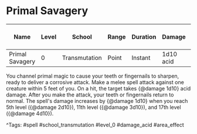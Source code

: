 # Primal Savagery

| Name | Level | School | Range | Duration | Damage | Save DC & Type |
|------|-------|--------|-------|----------|--------|----------------|
| Primal Savagery | 0 | Transmutation | Point | Instant | 1d10 acid | - |

You channel primal magic to cause your teeth or fingernails to sharpen, ready to deliver a corrosive attack. Make a melee spell attack against one creature within 5 feet of you. On a hit, the target takes {@damage 1d10} acid damage. After you make the attack, your teeth or fingernails return to normal. The spell's damage increases by {@damage 1d10} when you reach 5th level ({@damage 2d10}), 11th level ({@damage 3d10}), and 17th level ({@damage 4d10}).

^Tags: #spell #school_transmutation #level_0 #damage_acid #area_effect